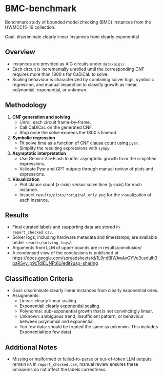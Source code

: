 # BMC-benchmark
Benchmark study of bounded model checking (BMC) instances from the HWMCC15–19 collection.

Goal: discriminate clearly linear instances from clearly exponential 

## Overview
- Instances are provided as AIG circuits under `data/aigs/`.
- Each circuit is incrementally unrolled until the corresponding CNF requires more than 1800 s for CaDiCaL to solve.
- Scaling behaviour is characterized by combining solver logs, symbolic regression, and manual inspection to classify growth as linear, polynomial, exponential, or unknown.

## Methodology
1. **CNF generation and solving**
   - Unroll each circuit frame-by-frame.
   - Call CaDiCaL on the generated CNF.
   - Stop once the solve exceeds the 1800 s timeout.
2. **Symbolic regression**
   - Fit solve time as a function of CNF clause count using `pysr`.
   - Simplify the resulting expressions with `sympy`.
3. **Asymptotic interpretation**
   - Use Gemini-2.5-Flash to infer asymptotic growth from the simplified expressions.
   - Validate Pysr and GPT outputs through manual review of plots and expressions.
4. **Visualization**
   - Plot clause count (x-axis) versus solve time (y-axis) for each instance.
   - Inspect `results/plots/*original_only.png` for the visualization of each instance.

## Results
- Final curated labels and supporting data are stored in `report_checked.csv`.
- Solver logs, including hardware metadata and timestamps, are available under `results/solving_logs/`.
- Arguments from LLM of upper bounds are in results/conclusion/
- A condensed view of the conclusions is published at: https://docs.google.com/spreadsheets/d/1L0ndBIWAwAvGYVo3usdulh3baRSvy_p9cTdlEUNFt6U/edit?usp=sharing

## Classification Criteria
- Goal: discriminate clearly linear instances from clearly exponential ones.
- Assignments:
  - Linear: clearly linear scaling.
  - Exponential: clearly exponential scaling.
  - Polynomial: sub-exponential growth that is not convincingly linear.
  - Unknown: ambiguous trend, insufficient pattern, or behaviour between polynomial and exponential. 
  - Too few data: should be treated the same as unknown. This includes Exponential(too few data)

## Additional Notes
- Missing or malformed or failed-to-parse or out-of-token LLM outputs remain `NA` in `report_checked.csv`; manual review ensures these omissions do not affect the labels correctness.
